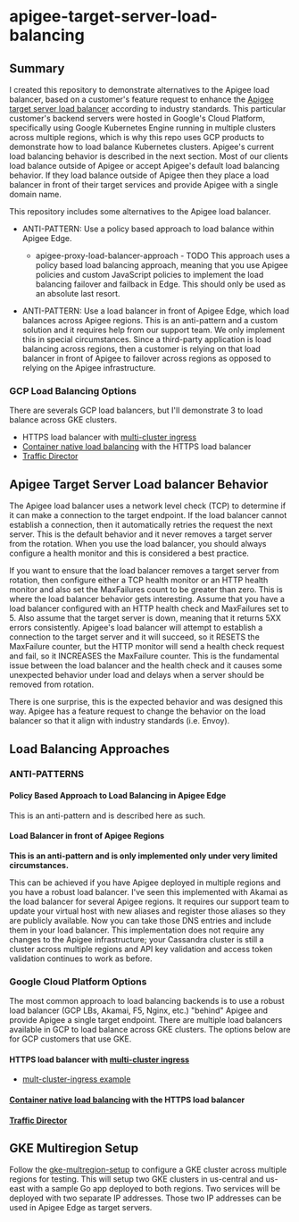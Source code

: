 # apigee-target-server-load-balancing

## Summary
I created this repository to demonstrate alternatives to the Apigee load balancer, based on a customer's feature request to enhance the [Apigee target server load balancer](https://docs.apigee.com/api-platform/deploy/load-balancing-across-backend-servers) according to industry standards. This particular customer's backend servers were hosted in Google's Cloud Platform, specifically using Google Kubernetes Engine running in multiple clusters across multiple regions, which is why this repo uses GCP products to demonstrate how to load balance Kubernetes clusters.  Apigee's current load balancing behavior is described in the next section. Most of our clients load balance outside of Apigee or accept Apigee's default load balancing behavior. If they load balance outside of Apigee then they place a load balancer in front of their target services and provide Apigee with a single domain name.  

This repository includes some alternatives to the Apigee load balancer.  
* ANTI-PATTERN: Use a policy based approach to load balance within Apigee Edge.
  *  apigee-proxy-load-balancer-approach - TODO
  This approach uses a policy based load balancing approach, meaning that you use Apigee policies and custom JavaScript policies to implement the load balancing failover and failback in Edge.  This should only be used as an absolute last resort.

* ANTI-PATTERN: Use a load balancer in front of Apigee Edge, which load balances across Apigee regions.
  This is an anti-pattern and a custom solution and it requires help from our support team.  We only implement this in special circumstances.  Since a third-party application is load balancing across regions, then a customer is relying on that load balancer in front of Apigee to failover across regions as opposed to relying on the Apigee infrastructure.

### GCP Load Balancing Options
There are severals GCP load balancers, but I'll demonstrate 3 to load balance across GKE clusters.
* HTTPS load balancer with [multi-cluster ingress](https://cloud.google.com/kubernetes-engine/docs/how-to/multi-cluster-ingress)
* [Container native load balancing](https://cloud.google.com/kubernetes-engine/docs/how-to/container-native-load-balancing) with the HTTPS load balancer
* [Traffic Director](https://cloud.google.com/traffic-director/docs/set-up-gke-pods)


## Apigee Target Server Load balancer Behavior
The Apigee load balancer uses a network level check (TCP) to determine if it can make a connection to the target endpoint. If the load balancer cannot establish a connection, then it automatically retries the request the next server.  This is the default behavior and it never removes a target server from the rotation.  When you use the load balancer, you should always configure a health monitor and this is considered a best practice.

If you want to ensure that the load balancer removes a target server from rotation, then configure either a TCP health monitor or an HTTP health monitor and also set the MaxFailures count to be greater than zero.  This is where the load balancer behavior gets interesting.  Assume that you have a load balancer configured with an HTTP health check and MaxFailures set to 5.  Also assume that the target server is down, meaning that it returns 5XX errors consistently.  Apigee's load balancer will attempt to establish a connection to the target server and it will succeed, so it RESETS the MaxFailure counter, but the HTTP monitor will send a health check request and fail, so it INCREASES the MaxFailure counter.  This is the fundamental issue between the load balancer and the health check and it causes some unexpected behavior under load and delays when a server should be removed from rotation.  

There is one surprise, this is the expected behavior and was designed this way.  Apigee has a feature request to change the behavior on the load balancer so that it align with industry standards (i.e. Envoy).

## Load Balancing Approaches
### ANTI-PATTERNS
#### Policy Based Approach to Load Balancing in Apigee Edge
This is an anti-pattern and is described here as such.

#### Load Balancer in front of Apigee Regions
**This is an anti-pattern and is only implemented only under very limited circumstances.**

This can be achieved if you have Apigee deployed in multiple regions and you have a robust load balancer.  I've seen this implemented with Akamai as the load balancer for several Apigee regions.  It requires our support team to update your virtual host with new aliases and register those aliases so they are publicly available.  Now you can take those DNS entries and include them in your load balancer.  This implementation does not require any changes to the Apigee infrastructure; your Cassandra cluster is still a cluster across multiple regions and API key validation and access token validation continues to work as before.

### Google Cloud Platform Options
The most common approach to load balancing backends is to use a robust load balancer (GCP LBs, Akamai, F5, Nginx, etc.) "behind" Apigee and provide Apigee a single target endpoint.  There are multiple load balancers available in GCP to load balance across GKE clusters.  The options below are for GCP customers that use GKE.

#### HTTPS load balancer with [multi-cluster ingress](https://cloud.google.com/kubernetes-engine/docs/how-to/multi-cluster-ingress)
* [mult-cluster-ingress example](gke-multi-cluster-ingress)

#### [Container native load balancing](https://cloud.google.com/kubernetes-engine/docs/how-to/container-native-load-balancing) with the HTTPS load balancer

#### [Traffic Director](https://cloud.google.com/traffic-director/docs/set-up-gke-pods)


## GKE Multiregion Setup
Follow the [gke-multregion-setup](gke-multiregion-setup) to configure a GKE cluster across multiple regions for testing. This will setup two GKE clusters in us-central and us-east with a sample Go app deployed to both regions. Two services will be deployed with two separate IP addresses.  Those two IP addresses can be used in Apigee Edge as target servers.  
